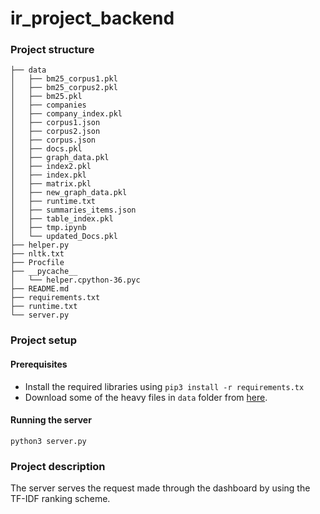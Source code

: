 # ir_project_backend

### Project structure

```
├── data
│   ├── bm25_corpus1.pkl
│   ├── bm25_corpus2.pkl
│   ├── bm25.pkl
│   ├── companies
│   ├── company_index.pkl
│   ├── corpus1.json
│   ├── corpus2.json
│   ├── corpus.json
│   ├── docs.pkl
│   ├── graph_data.pkl
│   ├── index2.pkl
│   ├── index.pkl
│   ├── matrix.pkl
│   ├── new_graph_data.pkl
│   ├── runtime.txt
│   ├── summaries_items.json
│   ├── table_index.pkl
│   ├── tmp.ipynb
│   └── updated_Docs.pkl
├── helper.py
├── nltk.txt
├── Procfile
├── __pycache__
│   └── helper.cpython-36.pyc
├── README.md
├── requirements.txt
├── runtime.txt
└── server.py
```

### Project setup

#### Prerequisites

- Install the required libraries using `pip3 install -r requirements.tx`
- Download some of the heavy files in `data` folder from [here](https://drive.google.com/drive/folders/12VkxRI99jmjxtQPmWqOuLbC-bJTyxb2M).

#### Running the server
`python3 server.py`

### Project description

The server serves the request made through the dashboard by using the TF-IDF ranking scheme. 

